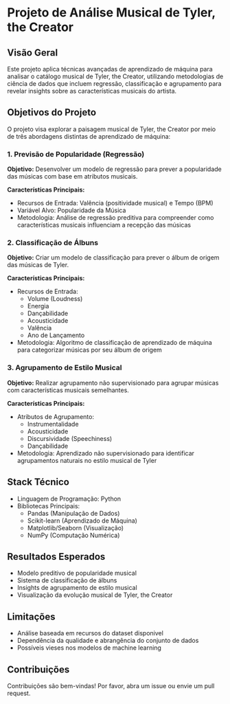 # Projeto de Análise Musical de Tyler, the Creator




## Visão Geral
Este projeto aplica técnicas avançadas de aprendizado de máquina para analisar o catálogo musical de Tyler, the Creator, utilizando metodologias de ciência de dados que incluem regressão, classificação e agrupamento para revelar insights sobre as características musicais do artista.

## Objetivos do Projeto
O projeto visa explorar a paisagem musical de Tyler, the Creator por meio de três abordagens distintas de aprendizado de máquina:

### 1. Previsão de Popularidade (Regressão)
**Objetivo:** Desenvolver um modelo de regressão para prever a popularidade das músicas com base em atributos musicais.

**Características Principais:**
- Recursos de Entrada: Valência (positividade musical) e Tempo (BPM)
- Variável Alvo: Popularidade da Música
- Metodologia: Análise de regressão preditiva para compreender como características musicais influenciam a recepção das músicas

### 2. Classificação de Álbuns
**Objetivo:** Criar um modelo de classificação para prever o álbum de origem das músicas de Tyler.

**Características Principais:**
- Recursos de Entrada:
  - Volume (Loudness)
  - Energia
  - Dançabilidade
  - Acousticidade
  - Valência
  - Ano de Lançamento
- Metodologia: Algoritmo de classificação de aprendizado de máquina para categorizar músicas por seu álbum de origem

### 3. Agrupamento de Estilo Musical
**Objetivo:** Realizar agrupamento não supervisionado para agrupar músicas com características musicais semelhantes.

**Características Principais:**
- Atributos de Agrupamento:
  - Instrumentalidade
  - Acousticidade
  - Discursividade (Speechiness)
  - Dançabilidade
- Metodologia: Aprendizado não supervisionado para identificar agrupamentos naturais no estilo musical de Tyler

## Stack Técnico
- Linguagem de Programação: Python
- Bibliotecas Principais:
  - Pandas (Manipulação de Dados)
  - Scikit-learn (Aprendizado de Máquina)
  - Matplotlib/Seaborn (Visualização)
  - NumPy (Computação Numérica)

## Resultados Esperados
- Modelo preditivo de popularidade musical
- Sistema de classificação de álbuns
- Insights de agrupamento de estilo musical
- Visualização da evolução musical de Tyler, the Creator

## Limitações
- Análise baseada em recursos do dataset disponivel
- Dependência da qualidade e abrangência do conjunto de dados
- Possíveis vieses nos modelos de machine learning

## Contribuições
Contribuições são bem-vindas! Por favor, abra um issue ou envie um pull request.
